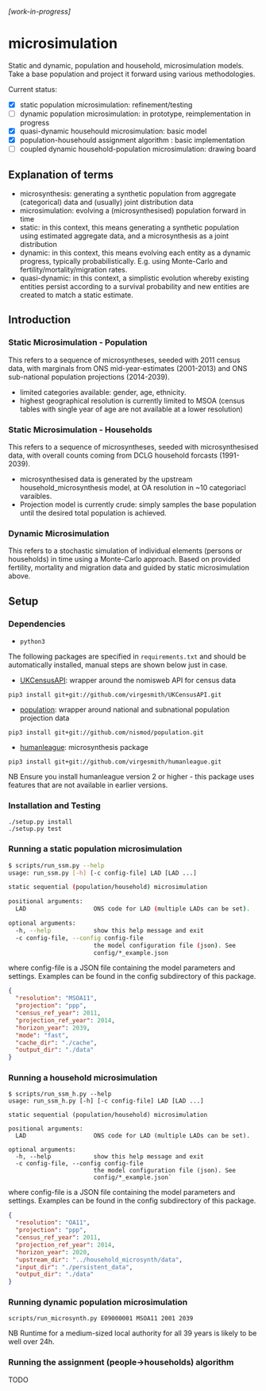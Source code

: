 *[work-in-progress]*

# microsimulation
Static and dynamic, population and household, microsimulation models. Take a base population and project it forward using various methodologies.

Current status:
- [X] static population microsimulation: refinement/testing
- [ ] dynamic population microsimulation: in prototype, reimplementation in progress
- [X] quasi-dynamic househould microsimulation: basic model
- [X] population-househould assignment algorithm : basic implementation
- [ ] coupled dynamic household-population microsimulation: drawing board

## Explanation of terms
- microsynthesis: generating a synthetic population from aggregate (categorical) data and (usually) joint distribution data
- microsimulation: evolving a (microsynthesised) population forward in time
- static: in this context, this means generating a synthetic population using estimated aggregate data, and a microsynthesis as a joint distribution
- dynamic: in this context, this means evolving each entity as a dynamic progress, typically probabilistically. E.g. using Monte-Carlo and fertility/mortality/migration rates.
- quasi-dynamic: in this context, a simplistic evolution whereby existing entities persist according to a survival probability and new entities are created to match a static estimate. 

## Introduction
### Static Microsimulation - Population
This refers to a sequence of microsyntheses, seeded with 2011 census data, with marginals from ONS mid-year-estimates (2001-2013) and ONS sub-national population projections (2014-2039).
- limited categories available: gender, age, ethnicity.
- highest geographical resolution is currently limited to MSOA (census tables with single year of age are not available at a lower resolution)

### Static Microsimulation - Households
This refers to a sequence of microsyntheses, seeded with microsynthesised data, with overall counts coming from DCLG household forcasts (1991-2039).
- microsynthesised data is generated by the upstream household_microsynthesis model, at OA resolution in ~10 categoriacl varaibles.
- Projection model is currently crude: simply samples the base population until the desired total population is achieved.

### Dynamic Microsimulation
This refers to a stochastic simulation of individual elements (persons or households) in time using a Monte-Carlo approach.
Based on provided fertility, mortality and migration data and guided by static microsimulation above.

## Setup

### Dependencies

- `python3`

The following packages are specified in `requirements.txt` and should be automatically installed, manual steps are shown below just in case. 

- [UKCensusAPI](https://github.com/virgesmith/UKCensusAPI): wrapper around the nomisweb API for census data
```
pip3 install git+git://github.com/virgesmith/UKCensusAPI.git
```

- [population](https://github.com/nismod/population): wrapper around national and subnational population projection data
```
pip3 install git+git://github.com/nismod/population.git
```

- [humanleague](https://github.com/virgesmith/humanleague): microsynthesis package
```
pip3 install git+git://github.com/virgesmith/humanleague.git
```
NB Ensure you install humanleague version 2 or higher - this package uses features that are not available in earlier versions.

### Installation and Testing
```
./setup.py install
./setup.py test
```
### Running a static population microsimulation
```bash
$ scripts/run_ssm.py --help
usage: run_ssm.py [-h] [-c config-file] LAD [LAD ...]

static sequential (population/household) microsimulation

positional arguments:
  LAD                   ONS code for LAD (multiple LADs can be set).

optional arguments:
  -h, --help            show this help message and exit
  -c config-file, --config config-file
                        the model configuration file (json). See
                        config/*_example.json
```
where config-file is a JSON file containing the model parameters and settings. Examples can be found in the config subdirectory of this package.
```json
{
  "resolution": "MSOA11",
  "projection": "ppp",
  "census_ref_year": 2011,
  "projection_ref_year": 2014,
  "horizon_year": 2039,
  "mode": "fast",
  "cache_dir": "./cache",
  "output_dir": "./data"
}
```
### Running a household microsimulation
```
$ scripts/run_ssm_h.py --help
usage: run_ssm_h.py [-h] [-c config-file] LAD [LAD ...]

static sequential (population/household) microsimulation

positional arguments:
  LAD                   ONS code for LAD (multiple LADs can be set).

optional arguments:
  -h, --help            show this help message and exit
  -c config-file, --config config-file
                        the model configuration file (json). See
                        config/*_example.json`
```                        
                        
                     
where config-file is a JSON file containing the model parameters and settings. Examples can be found in the config subdirectory of this package.
```json
{
  "resolution": "OA11",
  "projection": "ppp",
  "census_ref_year": 2011,
  "projection_ref_year": 2014,
  "horizon_year": 2020,
  "upstream_dir": "../household_microsynth/data",
  "input_dir": "./persistent_data",
  "output_dir": "./data"
}
```


### Running dynamic population microsimulation

```
scripts/run_microsynth.py E09000001 MSOA11 2001 2039
```
NB Runtime for a medium-sized local authority for all 39 years is likely to be well over 24h.

### Running the assignment (people->households) algorithm
TODO

